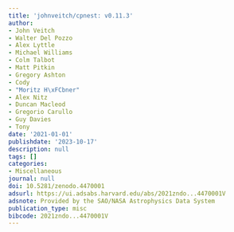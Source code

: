 ```yaml
---
title: 'johnveitch/cpnest: v0.11.3'
author:
- John Veitch
- Walter Del Pozzo
- Alex Lyttle
- Michael Williams
- Colm Talbot
- Matt Pitkin
- Gregory Ashton
- Cody
- "Moritz H\xFCbner"
- Alex Nitz
- Duncan Macleod
- Gregorio Carullo
- Guy Davies
- Tony
date: '2021-01-01'
publishdate: '2023-10-17'
description: null
tags: []
categories:
- Miscellaneous
journal: null
doi: 10.5281/zenodo.4470001
adsurl: https://ui.adsabs.harvard.edu/abs/2021zndo...4470001V
adsnote: Provided by the SAO/NASA Astrophysics Data System
publication_type: misc
bibcode: 2021zndo...4470001V
---
```

